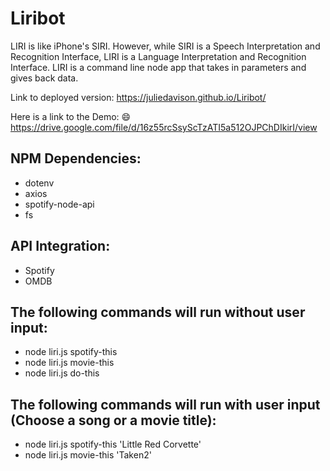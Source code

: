 # Liribot

LIRI is like iPhone's SIRI. However, while SIRI is a Speech Interpretation and Recognition Interface, LIRI is a Language Interpretation and Recognition Interface. LIRI is a command line node app that takes in parameters and gives back data.

Link to deployed version:  https://juliedavison.github.io/Liribot/

Here is a link to the Demo: :smile:  https://drive.google.com/file/d/16z55rcSsyScTzATI5a512OJPChDIkirI/view

## NPM Dependencies:
* dotenv
* axios
* spotify-node-api
* fs

## API Integration:
* Spotify
* OMDB

## The following commands will run without user input:
* node liri.js spotify-this
* node liri.js movie-this
* node liri.js do-this

## The following commands will run with user input (Choose a song or a movie title):
* node liri.js spotify-this 'Little Red Corvette'
* node liri.js movie-this 'Taken2'
